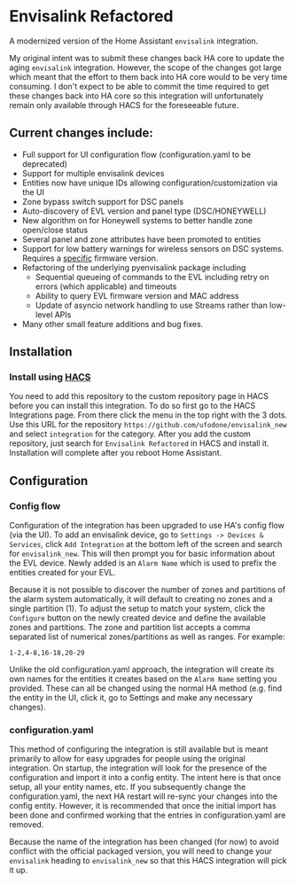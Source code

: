 # Envisalink Refactored

A modernized version of the Home Assistant `envisalink` integration.

My original intent was to submit these changes back HA core to update the aging `envisalink` integration. However, the scope of the changes got large which meant that the effort to them back into HA core would to be very time consuming. I don't expect to be able to commit the time required to get these changes back into HA core so this integration will unfortunately remain only available through HACS for the foreseeable future.

## Current changes include:

- Full support for UI configuration flow (configuration.yaml to be deprecated)
- Support for multiple envisalink devices
- Entities now have unique IDs allowing configuration/customization via the UI
- Zone bypass switch support for DSC panels
- Auto-discovery of EVL version and panel type (DSC/HONEYWELL)
- New algorithm on for Honeywell systems to better handle zone open/close status
- Several panel and zone attributes have been promoted to entities
- Support for low battery warnings for wireless sensors on DSC systems.  Requires a [specific](https://github.com/ufodone/envisalink_new/issues/63#issuecomment-1888344880) firmware version.
- Refactoring of the underlying pyenvisalink package including
  - Sequential queueing of commands to the EVL including retry on errors (which applicable) and timeouts
  - Ability to query EVL firmware version and MAC address
  - Update of asyncio network handling to use Streams rather than low-level APIs
- Many other small feature additions and bug fixes.

## Installation

### Install using [HACS](https://hacs.xyz/docs/setup/prerequisites)

You need to add this repository to the custom repository page in HACS before you can install this integration.
To do so first go to the HACS Integrations page. From there click the menu in the top right with the 3 dots.
Use this URL for the repository `https://github.com/ufodone/envisalink_new` and select `integration` for the category. After you add the custom repository, just search for `Envisalink Refactored` in HACS and install it. Installation will complete after you reboot Home Assistant.

## Configuration

### Config flow

Configuration of the integration has been upgraded to use HA's config flow (via the UI). To add an envisalink device, go to `Settings -> Devices & Services`, click `Add Integration` at the bottom left of the screen and search for `envisalink_new`. This will then prompt you for basic information about the EVL device. Newly added is an `Alarm Name` which is used to prefix the entities created for your EVL.

Because it is not possible to discover the number of zones and partitions of the alarm system automatically, it will default to creating no zones and a single partition (1). To adjust the setup to match your system, click the `Configure` button on the newly created device and define the available zones and partitions. The zone and partition list accepts a comma separated list of numerical zones/partitions as well as ranges. For example:

```
1-2,4-8,16-18,20-29
```

Unlike the old configuration.yaml approach, the integration will create its own names for the entities it creates based on the `Alarm Name` setting you provided. These can all be changed using the normal HA method (e.g. find the entity in the UI, click it, go to Settings and make any necessary changes).

### configuration.yaml

This method of configuring the integration is still available but is meant primarily to allow for easy upgrades for people using the original integration. On startup, the integration will look for the presence of the configuration and import it into a config entity. The intent here is that once setup, all your entity names, etc. If you subsequently change the configuration.yaml, the next HA restart will re-sync your changes into the config entity. However, it is recommended that once the initial import has been done and confirmed working that the entries in configuration.yaml are removed.

Because the name of the integration has been changed (for now) to avoid conflict with the official packaged version, you will need to change your `envisalink` heading to `envisalink_new` so that this HACS integration will pick it up.
